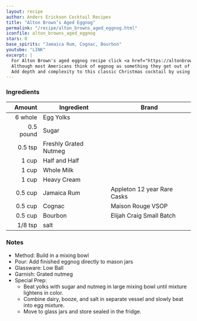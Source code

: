 ```yaml
---
layout: recipe
author: Anders Erickson Cocktail Recipes
title: "Alton Brown’s Aged Eggnog"
permalink: "/recipe/alton_browns_aged_eggnog.html"
iconfile: alton_browns_aged_eggnog
stars: 0
base_spirits: "Jamaica Rum, Cognac, Bourbon"
youtube: "LINK"
excerpt: |
  For Alton Brown's aged eggnog recipe click <a href="https://altonbrown.com/recipe/aged-eggnog/" target="_blank">here</a>.<br><br>
  Although most Americans think of eggnog as something they get out of a milk carton during the two-week period leading up to December 25, eggnog actually descends from sack posset, a strong, thick English beverage built upon eggs, milk, and either a fortified wine (like Madeira) or ale.<br><br>
  Add depth and complexity to this classic Christmas cocktail by using a mix of spirits and allowing it to age.
---
```


### Ingredients

|    Amount | Ingredient            | Brand                       |
| --------: | --------------------- | --------------------------- |
|   6 whole | Egg Yolks             |
| 0.5 pound | Sugar                 |
|   0.5 tsp | Freshly Grated Nutmeg |
|     1 cup | Half and Half         |
|     1 cup | Whole Milk            |
|     1 cup | Heavy Cream           |
|   0.5 cup | Jamaica Rum           | Appleton 12 year Rare Casks |
|   0.5 cup | Cognac                | Maison Rouge VSOP           |
|   0.5 cup | Bourbon               | Elijah Craig Small Batch    |
|   1/8 tsp | salt                  |

### Notes

- Method: Build in a mixing bowl
- Pour: Add finished eggnog directly to mason jars
- Glassware: Low Ball
- Garnish: Grated nutmeg
- Special Prep:
  - Beat yolks with sugar and nutmeg in large mixing bowl until mixture lightens in color.
  - Combine dairy, booze, and salt in separate vessel and slowly beat into egg mixture.
  - Move to glass jars and store sealed in the fridge.
